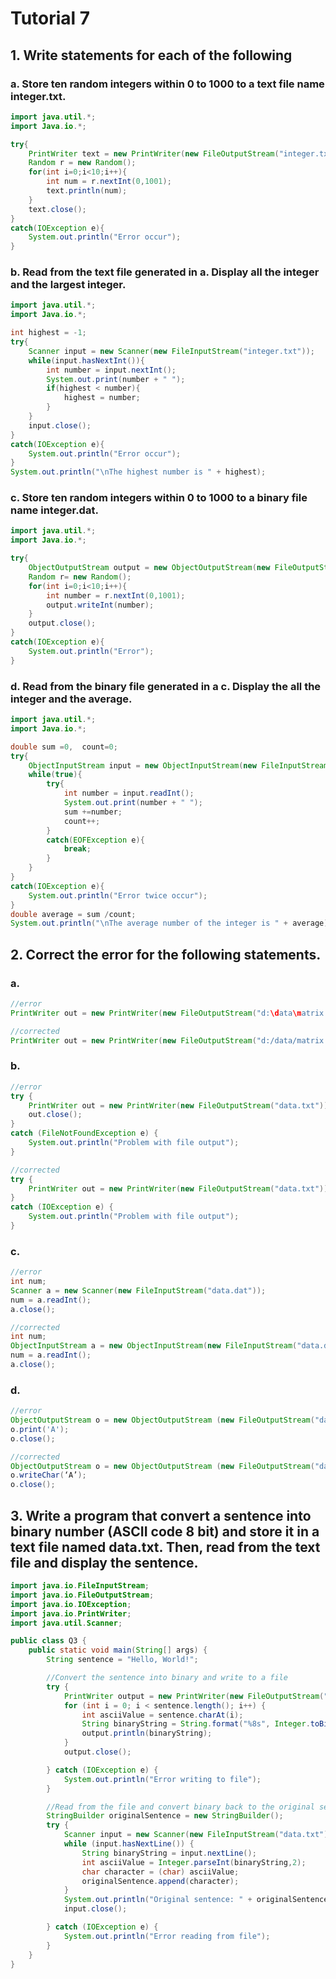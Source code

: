 # Tutorial 7

## 1. Write statements for each of the following

### a. Store ten random integers within 0 to 1000 to a text file name integer.txt.
```java
import java.util.*;
import Java.io.*;

try{
    PrintWriter text = new PrintWriter(new FileOutputStream("integer.txt"));
    Random r = new Random();
    for(int i=0;i<10;i++){
        int num = r.nextInt(0,1001);
        text.println(num);  
    }
    text.close();
} 
catch(IOException e){
    System.out.println("Error occur");
}
```
### b. Read from the text file generated in a. Display all the integer and the largest integer.
```java
import java.util.*;
import Java.io.*;

int highest = -1;
try{     
    Scanner input = new Scanner(new FileInputStream("integer.txt"));
    while(input.hasNextInt()){
        int number = input.nextInt(); 
        System.out.print(number + " ");
        if(highest < number){
            highest = number;
        }
    }
    input.close();
} 
catch(IOException e){
    System.out.println("Error occur");
} 
System.out.println("\nThe highest number is " + highest); 
```
### c. Store ten random integers within 0 to 1000 to a binary file name integer.dat.
```java
import java.util.*;
import Java.io.*;

try{
    ObjectOutputStream output = new ObjectOutputStream(new FileOutputStream("integer.dat")); 
    Random r= new Random();
    for(int i=0;i<10;i++){
        int number = r.nextInt(0,1001);
        output.writeInt(number);
    }
    output.close();
} 
catch(IOException e){  
    System.out.println("Error");
}
```
### d. Read from the binary file generated in a c. Display the all the integer and the average.
```java
import java.util.*;
import Java.io.*;

double sum =0,  count=0;
try{
    ObjectInputStream input = new ObjectInputStream(new FileInputStream("integer.dat"));
    while(true){
        try{
            int number = input.readInt();
            System.out.print(number + " ");
            sum +=number;
            count++;
        }
        catch(EOFException e){
            break;
        }
    }
} 
catch(IOException e){     
    System.out.println("Error twice occur");
} 
double average = sum /count;
System.out.println("\nThe average number of the integer is " + average);
```

## 2. Correct the error for the following statements.

### a. 
```java
//error
PrintWriter out = new PrintWriter(new FileOutputStream("d:\data\matrix.txt"));

//corrected
PrintWriter out = new PrintWriter(new FileOutputStream("d:/data/matrix.txt"));
```

### b.
```java
//error 
try {
    PrintWriter out = new PrintWriter(new FileOutputStream("data.txt"));
    out.close();
} 
catch (FileNotFoundException e) {
    System.out.println("Problem with file output");
}

//corrected
try {
    PrintWriter out = new PrintWriter(new FileOutputStream("data.txt")); out.close();
} 
catch (IOException e) {
    System.out.println("Problem with file output");
}
```

### c.
```java
//error
int num;
Scanner a = new Scanner(new FileInputStream("data.dat"));
num = a.readInt();
a.close();

//corrected
int num;
ObjectInputStream a = new ObjectInputStream(new FileInputStream("data.dat"));
num = a.readInt();
a.close();
```

### d.
```java
//error
ObjectOutputStream o = new ObjectOutputStream (new FileOutputStream("data.dat"));
o.print('A');
o.close();

//corrected
ObjectOutputStream o = new ObjectOutputStream (new FileOutputStream("data.dat"));
o.writeChar(‘A’);
o.close();
```

## 3. Write a program that convert a sentence into binary number (ASCII code 8 bit) and store it in a text file named data.txt. Then, read from the text file and display the sentence.
```java
import java.io.FileInputStream;
import java.io.FileOutputStream;
import java.io.IOException;
import java.io.PrintWriter;
import java.util.Scanner;

public class Q3 {
    public static void main(String[] args) {
        String sentence = "Hello, World!";

        //Convert the sentence into binary and write to a file
        try {
            PrintWriter output = new PrintWriter(new FileOutputStream("data.txt"));
            for (int i = 0; i < sentence.length(); i++) {
                int asciiValue = sentence.charAt(i);
                String binaryString = String.format("%8s", Integer.toBinaryString(asciiValue)).replace(' ', '0');
                output.println(binaryString);
            }
            output.close();

        } catch (IOException e) {
            System.out.println("Error writing to file");
        }

        //Read from the file and convert binary back to the original sentence
        StringBuilder originalSentence = new StringBuilder();
        try {
            Scanner input = new Scanner(new FileInputStream("data.txt"));
            while (input.hasNextLine()) {
                String binaryString = input.nextLine();
                int asciiValue = Integer.parseInt(binaryString,2);
                char character = (char) asciiValue;
                originalSentence.append(character);
            }
            System.out.println("Original sentence: " + originalSentence.toString());
            input.close();

        } catch (IOException e) {
            System.out.println("Error reading from file");
        }
    }
}
```

